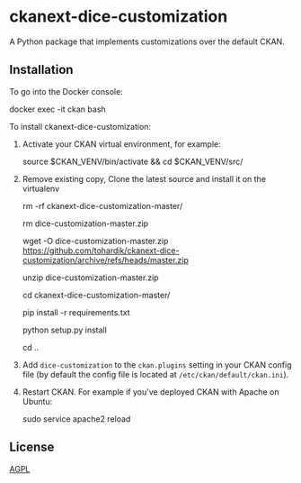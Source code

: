 # ckanext-dice-customization

A Python package that implements customizations over the default CKAN.


## Installation

To go into the Docker console:

docker exec -it ckan bash


To install ckanext-dice-customization:

1. Activate your CKAN virtual environment, for example:

    source $CKAN_VENV/bin/activate && cd $CKAN_VENV/src/

2. Remove existing copy, Clone the latest source and install it on the virtualenv

    rm -rf ckanext-dice-customization-master/
    
    rm dice-customization-master.zip
    
    wget -O dice-customization-master.zip https://github.com/tohardik/ckanext-dice-customization/archive/refs/heads/master.zip
    
    unzip dice-customization-master.zip
    
    cd ckanext-dice-customization-master/
    
    pip install -r requirements.txt
    
    python setup.py install
    
    cd ..

3. Add `dice-customization` to the `ckan.plugins` setting in your CKAN
   config file (by default the config file is located at
   `/etc/ckan/default/ckan.ini`).

4. Restart CKAN. For example if you've deployed CKAN with Apache on Ubuntu:

     sudo service apache2 reload

<!-- 
## Config settings

None at present

**TODO:** Document any optional config settings here. For example:

	# The minimum number of hours to wait before re-checking a resource
	# (optional, default: 24).
	ckanext.dice_customization.some_setting = some_default_value


## Developer installation

To install ckanext-dice-customization for development, activate your CKAN virtualenv and
do:

    git clone https://github.com/dice-group/ckanext-dice-customization.git
    cd ckanext-dice-customization
    python setup.py develop
    pip install -r dev-requirements.txt


## Tests

To run the tests, do:

    pytest --ckan-ini=test.ini


## Releasing a new version of ckanext-dice-customization

If ckanext-dice-customization should be available on PyPI you can follow these steps to publish a new version:

1. Update the version number in the `setup.py` file. See [PEP 440](http://legacy.python.org/dev/peps/pep-0440/#public-version-identifiers) for how to choose version numbers.

2. Make sure you have the latest version of necessary packages:

    pip install --upgrade setuptools wheel twine

3. Create a source and binary distributions of the new version:

       python setup.py sdist bdist_wheel && twine check dist/*

   Fix any errors you get.

4. Upload the source distribution to PyPI:

       twine upload dist/*

5. Commit any outstanding changes:

       git commit -a
       git push

6. Tag the new release of the project on GitHub with the version number from
   the `setup.py` file. For example if the version number in `setup.py` is
   0.0.1 then do:

       git tag 0.0.1
       git push --tags
 -->
## License

[AGPL](https://www.gnu.org/licenses/agpl-3.0.en.html)
